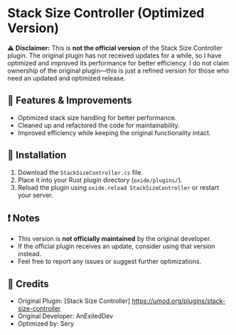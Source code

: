 # Stack Size Controller (Optimized Version)

⚠ **Disclaimer:** This is **not the official version** of the Stack Size Controller plugin. The original plugin has not received updates for a while, so I have optimized and improved its performance for better efficiency. I do not claim ownership of the original plugin—this is just a refined version for those who need an updated and optimized release.

## 🔧 Features & Improvements
- Optimized stack size handling for better performance.
- Cleaned up and refactored the code for maintainability.
- Improved efficiency while keeping the original functionality intact.

## 📌 Installation
1. Download the `StackSizeController.cs` file.
2. Place it into your Rust plugin directory (`oxide/plugins/`).
3. Reload the plugin using `oxide.reload StackSizeController` or restart your server.

## ❗ Notes
- This version is **not officially maintained** by the original developer.
- If the official plugin receives an update, consider using that version instead.
- Feel free to report any issues or suggest further optimizations.

## 📜 Credits
- Original Plugin: [Stack Size Controller] https://umod.org/plugins/stack-size-controller
- Original Developer: AnExiledDev
- Optimized by: Sery

